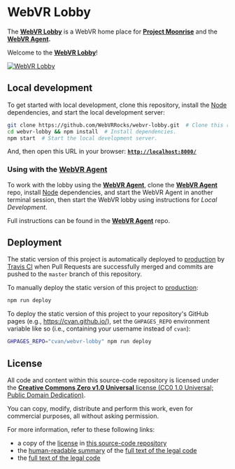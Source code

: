 # WebVR Lobby

The **[WebVR Lobby](https://lobby.webvr.rocks/)** is a WebVR home place for **[Project Moonrise](https://github.com/webvrrocks/moonrise)** and the **[WebVR Agent](https://github.com/WebVRRocks/webvr-agent).**

Welcome to the **[WebVR Lobby](https://lobby.webvr.rocks/)**!

[![WebVR Lobby](https://raw.githubusercontent.com/webvrrocks/webvr-lobby/master/img/preview.png "WebVR Lobby")](https://lobby.webvr.rocks/)


## Local development

To get started with local development, clone this repository, install the [Node](https://nodejs.org/) dependencies, and start the local development server:

```sh
git clone https://github.com/WebVRRocks/webvr-lobby.git  # Clone this repository.
cd webvr-lobby && npm install  # Install dependencies.
npm start  # Start the local development server.
```

And, then open this URL in your browser: **[`http://localhost:8000/`](http://localhost:8000/)**

### Using with the [WebVR Agent](https://github.com/WebVRRocks/webvr-agent)

To work with the lobby using the **[WebVR Agent](https://github.com/WebVRRocks/webvr-agent)**, clone the **[WebVR Agent](https://github.com/WebVRRocks/webvr-agent)** repo, install [Node](https://nodejs.org/) dependencies, and start the WebVR Agent in another terminal session, then start the WebVR lobby using instructions for _Local Development_.

Full instructions can be found in the **[WebVR Agent](https://github.com/WebVRRocks/webvr-agent)** repo.


## Deployment

The static version of this project is automatically deployed to [production](https://lobby.webvr.rocks/) by [Travis CI](https://travis-ci.org/WebVRRocks/webvr-lobby) when Pull Requests are successfully merged and commits are pushed to the `master` branch of this repository.

To manually deploy the static version of this project to [production](https://lobby.webvr.rocks/):

```sh
npm run deploy
```

To deploy the static version of this project to your repository's GitHub pages (e.g., https://cvan.github.io/), set the `GHPAGES_REPO` environment variable like so (i.e., containing your username instead of `cvan`):

```sh
GHPAGES_REPO="cvan/webvr-lobby" npm run deploy
```


## License

All code and content within this source-code repository is licensed under the [**Creative Commons Zero v1.0 Universal** license (CC0 1.0 Universal; Public Domain Dedication)](LICENSE.md).

You can copy, modify, distribute and perform this work, even for commercial purposes, all without asking permission.

For more information, refer to these following links:

* a copy of the [license](LICENSE.md) in [this source-code repository](https://github.com/webvrrocks/webvr-lobby)
* the [human-readable summary](https://creativecommons.org/publicdomain/zero/1.0/) of the [full text of the legal code](https://creativecommons.org/publicdomain/zero/1.0/legalcode)
* the [full text of the legal code](https://creativecommons.org/publicdomain/zero/1.0/legalcode)
